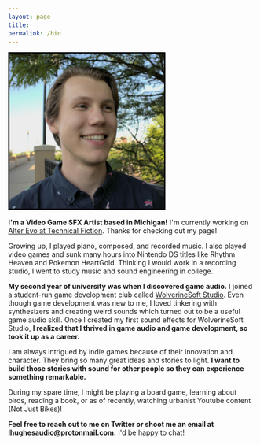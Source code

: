 ```yaml
---
layout: page
title: 
permalink: /bio
---
```


<img src="profile_border.jpeg" width="320" height="320" alt="Photo of Logan" class="center"> 

**I'm a Video Game SFX Artist based in Michigan!** I'm currently working on [Alter Evo at Technical Fiction](https://alterevogame.com/). Thanks for checking out my page!

Growing up, I played piano, composed, and recorded music. I also played video games and sunk many hours into Nintendo DS titles like Rhythm Heaven and Pokemon HeartGold. Thinking I would work in a recording studio, I went to study music and sound engineering in college. 

**My second year of university was when I discovered game audio.** I joined a student-run game development club called [WolverineSoft Studio](https://wolverinesoft-studio.itch.io/). Even though game development was new to me, I loved tinkering with synthesizers and creating weird sounds which turned out to be a useful game audio skill. Once I created my first sound effects for WolverineSoft Studio, **I realized that I thrived in game audio and game development, so took it up as a career.** 

I am always intrigued by indie games because of their innovation and character. They bring so many great ideas and stories to light. **I want to build those stories with sound for other people so they can experience something remarkable.**

During my spare time, I might be playing a board game, learning about birds, reading a book, or as of recently, watching urbanist Youtube content (Not Just Bikes)!

**Feel free to reach out to me on Twitter or shoot me an email at lhughesaudio@protonmail.com.** I'd be happy to chat!